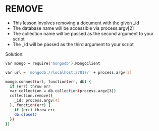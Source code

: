 # REMOVE

- This lesson involves removing a document with the given _id
- The database name will be accessible via process.argv[2]
- The collection name will be passed as the second argument to your script
- The _id will be passed as the third argument to your script

Solution: 
```sh
var mongo = require('mongodb').MongoClient

var url = 'mongodb://localhost:27017/' + process.argv[2]

mongo.connect(url, function(err, db) {
  if (err) throw err
  var collection = db.collection(process.argv[3])
  collection.remove({
    _id: process.argv[4]
  }, function(err) {
    if (err) throw err
    db.close()
  })
})
```
